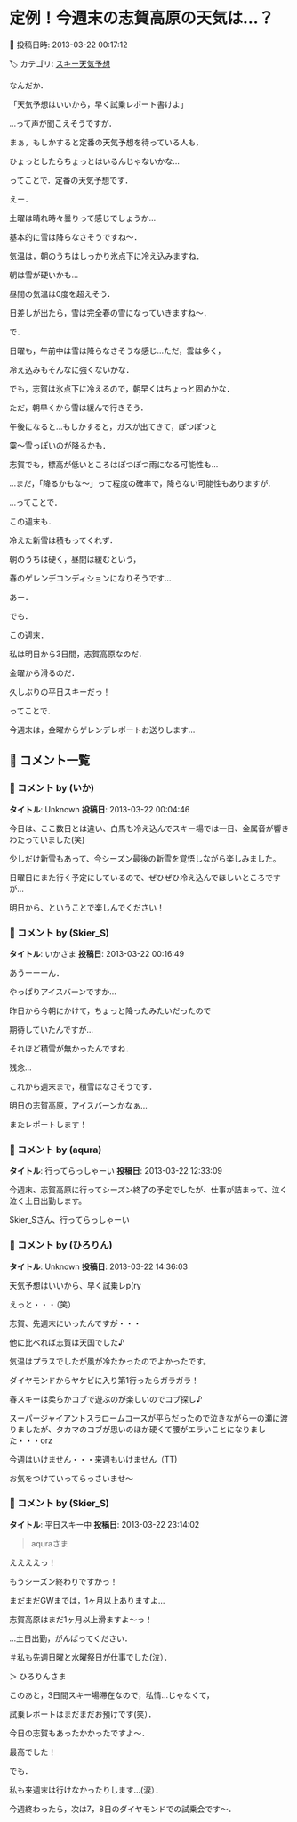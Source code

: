 # 定例！今週末の志賀高原の天気は…？

📅 投稿日時: 2013-03-22 00:17:12

🏷️ カテゴリ: [スキー天気予想](c6554f5c3c106093b511a8daae23757e8.md)

なんだか．


「天気予想はいいから，早く試乗レポート書けよ」


…って声が聞こえそうですが．


まぁ，もしかすると定番の天気予想を待っている人も，


ひょっとしたらちょっとはいるんじゃないかな…





ってことで．定番の天気予想です．





えー．


土曜は晴れ時々曇りって感じでしょうか…


基本的に雪は降らなさそうですね～．


気温は，朝のうちはしっかり氷点下に冷え込みますね．


朝は雪が硬いかも…


昼間の気温は0度を超えそう．


日差しが出たら，雪は完全春の雪になっていきますね～．





で．


日曜も，午前中は雪は降らなさそうな感じ…ただ，雲は多く，


冷え込みもそんなに強くないかな．


でも，志賀は氷点下に冷えるので，朝早くはちょっと固めかな．


ただ，朝早くから雪は緩んで行きそう．


午後になると…もしかすると，ガスが出てきて，ぽつぽつと


霙～雪っぽいのが降るかも．


志賀でも，標高が低いところはぽつぽつ雨になる可能性も…


…まだ，「降るかもな～」って程度の確率で，降らない可能性もありますが．





…ってことで．


この週末も．


冷えた新雪は積もってくれず．


朝のうちは硬く，昼間は緩むという，


春のゲレンデコンディションになりそうです…





あー．


でも．


この週末．


私は明日から3日間，志賀高原なのだ．


金曜から滑るのだ．


久しぶりの平日スキーだっ！





ってことで．


今週末は，金曜からゲレンデレポートお送りします…

## 💬 コメント一覧

### 💬 コメント by (いか)
**タイトル**: Unknown
**投稿日**: 2013-03-22 00:04:46

今日は、ここ数日とは違い、白馬も冷え込んでスキー場では一日、金属音が響きわたっていました(笑)

少しだけ新雪もあって、今シーズン最後の新雪を覚悟しながら楽しみました。



日曜日にまた行く予定にしているので、ぜひぜひ冷え込んでほしいところですが…

明日から、ということで楽しんでください！

### 💬 コメント by (Skier_S)
**タイトル**: いかさま
**投稿日**: 2013-03-22 00:16:49

あうーーーん．

やっぱりアイスバーンですか…

昨日から今朝にかけて，ちょっと降ったみたいだったので

期待していたんですが…

それほど積雪が無かったんですね．

残念…



これから週末まで，積雪はなさそうです．

明日の志賀高原，アイスバーンかなぁ…

またレポートします！

### 💬 コメント by (aqura)
**タイトル**: 行ってらっしゃーい
**投稿日**: 2013-03-22 12:33:09

今週末、志賀高原に行ってシーズン終了の予定でしたが、仕事が詰まって、泣く泣く土日出勤します。

Skier_Sさん、行ってらっしゃーい

### 💬 コメント by (ひろりん)
**タイトル**: Unknown
**投稿日**: 2013-03-22 14:36:03

天気予想はいいから、早く試乗レp(ry

えっと・・・（笑）

志賀、先週末にいったんですが・・・

他に比べれば志賀は天国でした♪

気温はプラスでしたが風が冷たかったのでよかったです。

ダイヤモンドからヤケビに入り第1行ったらガラガラ！

春スキーは柔らかコブで遊ぶのが楽しいのでコブ探し♪



スーパージャイアントスラロームコースが平らだったので泣きながら一の瀬に渡りましたが、タカマのコブが思いのほか硬くて腰がエラいことになりました・・・orz

今週はいけません・・・来週もいけません（TT)

お気をつけていってらっさいませ～

### 💬 コメント by (Skier_S)
**タイトル**: 平日スキー中
**投稿日**: 2013-03-22 23:14:02

>aquraさま

ええええっ！

もうシーズン終わりですかっ！

まだまだGWまでは，1ヶ月以上ありますよ…

志賀高原はまだ1ヶ月以上滑ますよ～っ！

…土日出勤，がんばってください．

＃私も先週日曜と水曜祭日が仕事でした(泣）．



＞ ひろりんさま

このあと，3日間スキー場滞在なので，私情…じゃなくて，

試乗レポートはまだまだお預けです(笑）．



今日の志賀もあったかかったですよ～．

最高でした！

でも．

私も来週末は行けなかったりします…(涙）．

今週終わったら，次は7，8日のダイヤモンドでの試乗会です～．


